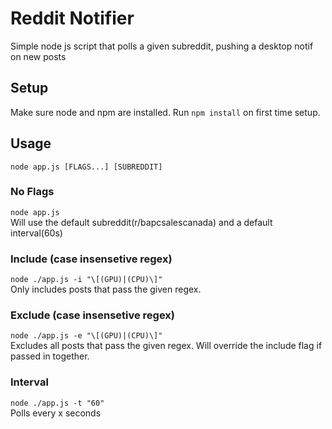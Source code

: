# Reddit Notifier
Simple node js script that polls a given subreddit, pushing a desktop notif on new posts

## Setup
Make sure node and npm are installed.
Run `npm install` on first time setup.

## Usage
`node app.js [FLAGS...] [SUBREDDIT]`
### No Flags
`node app.js`  
Will use the default subreddit(r/bapcsalescanada) and a default interval(60s)
### Include (case insensetive regex)
`node ./app.js -i "\[(GPU)|(CPU)\]"`  
Only includes posts that pass the given regex.
### Exclude (case insensetive regex)
`node ./app.js -e "\[(GPU)|(CPU)\]"`  
Excludes all posts that pass the given regex. Will override the include flag if passed in together.
### Interval
`node ./app.js -t "60"`  
Polls every x seconds